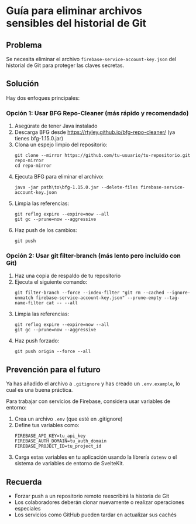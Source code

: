 # Guía para eliminar archivos sensibles del historial de Git

## Problema
Se necesita eliminar el archivo `firebase-service-account-key.json` del historial de Git para proteger las claves secretas.

## Solución
Hay dos enfoques principales:

### Opción 1: Usar BFG Repo-Cleaner (más rápido y recomendado)

1. Asegúrate de tener Java instalado
2. Descarga BFG desde https://rtyley.github.io/bfg-repo-cleaner/ (ya tienes bfg-1.15.0.jar)
3. Clona un espejo limpio del repositorio:
   ```
   git clone --mirror https://github.com/tu-usuario/tu-repositorio.git repo-mirror
   cd repo-mirror
   ```
4. Ejecuta BFG para eliminar el archivo:
   ```
   java -jar path\to\bfg-1.15.0.jar --delete-files firebase-service-account-key.json
   ```
5. Limpia las referencias:
   ```
   git reflog expire --expire=now --all
   git gc --prune=now --aggressive
   ```
6. Haz push de los cambios:
   ```
   git push
   ```

### Opción 2: Usar git filter-branch (más lento pero incluido con Git)

1. Haz una copia de respaldo de tu repositorio
2. Ejecuta el siguiente comando:
   ```
   git filter-branch --force --index-filter "git rm --cached --ignore-unmatch firebase-service-account-key.json" --prune-empty --tag-name-filter cat -- --all
   ```
3. Limpia las referencias:
   ```
   git reflog expire --expire=now --all
   git gc --prune=now --aggressive
   ```
4. Haz push forzado:
   ```
   git push origin --force --all
   ```

## Prevención para el futuro
Ya has añadido el archivo a `.gitignore` y has creado un `.env.example`, lo cual es una buena práctica.

Para trabajar con servicios de Firebase, considera usar variables de entorno:
1. Crea un archivo `.env` (que esté en .gitignore)
2. Define tus variables como:
   ```
   FIREBASE_API_KEY=tu_api_key
   FIREBASE_AUTH_DOMAIN=tu_auth_domain
   FIREBASE_PROJECT_ID=tu_project_id
   ```
3. Carga estas variables en tu aplicación usando la librería `dotenv` o el sistema de variables de entorno de SvelteKit.

## Recuerda
- Forzar push a un repositorio remoto reescribirá la historia de Git
- Los colaboradores deberán clonar nuevamente o realizar operaciones especiales
- Los servicios como GitHub pueden tardar en actualizar sus cachés
